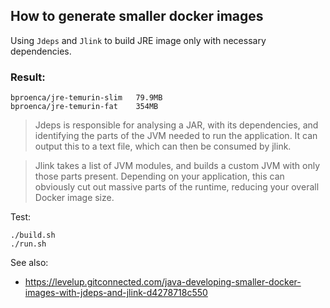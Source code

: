 ## How to generate smaller docker images

Using `Jdeps` and `Jlink` to build JRE image only with necessary dependencies.

### Result:
```
bproenca/jre-temurin-slim	79.9MB
bproenca/jre-temurin-fat	354MB
```

> Jdeps is responsible for analysing a JAR, with its dependencies, and identifying the parts of the JVM needed to run the application. It can output this to a text file, which can then be consumed by jlink.

> Jlink takes a list of JVM modules, and builds a custom JVM with only those parts present. Depending on your application, this can obviously cut out massive parts of the runtime, reducing your overall Docker image size.


Test:
```
./build.sh
./run.sh
```

See also:  
* https://levelup.gitconnected.com/java-developing-smaller-docker-images-with-jdeps-and-jlink-d4278718c550